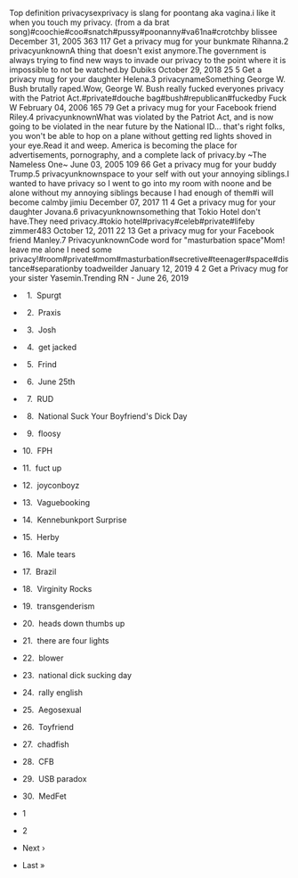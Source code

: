 Top definition privacysexprivacy is slang for poontang aka vagina.i like it when you touch my privacy. (from a da brat song)#coochie#coo#snatch#pussy#poonanny#va61na#crotchby blissee December 31, 2005 363 117 Get a privacy mug for your bunkmate Rihanna.2 privacyunknownA thing that doesn't exist anymore.The government is always trying to find new ways to invade our privacy to the point where it is impossible to not be watched.by Dubiks October 29, 2018 25 5 Get a privacy mug for your daughter Helena.3 privacynameSomething George W. Bush brutally raped.Wow, George W. Bush really fucked everyones privacy with the Patriot Act.#private#douche bag#bush#republican#fuckedby Fuck W February 04, 2006 165 79 Get a privacy mug for your Facebook friend Riley.4 privacyunknownWhat was violated by the Patriot Act, and is now going to be violated in the near future by the National ID... that's right folks, you won't be able to hop on a plane without getting red lights shoved in your eye.Read it and weep. America is becoming the place for advertisements, pornography, and a complete lack of privacy.by ~The Nameless One~ June 03, 2005 109 66 Get a privacy mug for your buddy Trump.5 privacyunknownspace to your self with out your annoying siblings.I wanted to have privacy so I went to go into my room with noone and be alone without my annoying siblings because I had enough of them#i will become calmby jimiu December 07, 2017 11 4 Get a privacy mug for your daughter Jovana.6 privacyunknownsomething that Tokio Hotel don't have.They need privacy.#tokio hotel#privacy#celeb#private#lifeby zimmer483 October 12, 2011 22 13 Get a privacy mug for your Facebook friend Manley.7 PrivacyunknownCode word for "masturbation space"Mom! leave me alone I need some privacy!#room#private#mom#masturbation#secretive#teenager#space#distance#separationby toadweilder January 12, 2019 4 2 Get a Privacy mug for your sister Yasemin.Trending RN - June 26, 2019

*     1.  Spurgt
*     2.  Praxis
*     3.  Josh
*     4.  get jacked
*     5.  Frind
*     6.  June 25th
*     7.  RUD
*     8.  National Suck Your Boyfriend's Dick Day
*     9.  floosy
*   10.  FPH
*   11.  fuct up
*   12.  joyconboyz
*   13.  Vaguebooking
*   14.  Kennebunkport Surprise
*   15.  Herby
*   16.  Male tears
*   17.  Brazil
*   18.  Virginity Rocks
*   19.  transgenderism
*   20.  heads down thumbs up
*   21.  there are four lights
*   22.  blower
*   23.  national dick sucking day
*   24.  rally english
*   25.  Aegosexual
*   26.  Toyfriend
*   27.  chadfish
*   28.  CFB
*   29.  USB paradox
*   30.  MedFet

*   1
*   2
*   Next ›
*   Last »